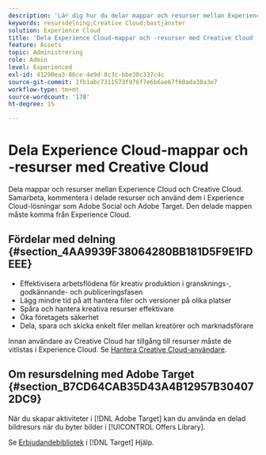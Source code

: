 ```yaml
---
description: 'Lär dig hur du delar mappar och resurser mellan Experience Cloud och Creative Cloud. '
keywords: resursdelning;Creative Cloud;bastjänster
solution: Experience Cloud
title: 'Dela Experience Cloud-mappar och -resurser med Creative Cloud '
feature: Assets
topic: Administrering
role: Admin
level: Experienced
exl-id: 41290ea3-86ce-4e9d-8c3c-bbe30c337c4c
source-git-commit: 1fb1abc7311573f976f7e6b6ae67f60ada10a3e7
workflow-type: tm+mt
source-wordcount: '178'
ht-degree: 1%

---
```


# Dela Experience Cloud-mappar och -resurser med Creative Cloud

Dela mappar och resurser mellan Experience Cloud och Creative Cloud. Samarbeta, kommentera i delade resurser och använd dem i Experience Cloud-lösningar som Adobe Social och Adobe Target. Den delade mappen måste komma från Experience Cloud.

## Fördelar med delning {#section_4AA9939F38064280BB181D5F9E1FDEEE}

* Effektivisera arbetsflödena för kreativ produktion i gransknings-, godkännande- och publiceringsfasen
* Lägg mindre tid på att hantera filer och versioner på olika platser
* Spåra och hantera kreativa resurser effektivare
* Öka företagets säkerhet
* Dela, spara och skicka enkelt filer mellan kreatörer och marknadsförare

Innan användare av Creative Cloud har tillgång till resurser måste de vitlistas i Experience Cloud. Se [Hantera Creative Cloud-användare](t-admin-add-cc-user.md#task_F36D4F1D49B44F09A54F7371810D2752).

## Om resursdelning med Adobe Target {#section_B7CD64CAB35D43A4B12957B304072DC9}

När du skapar aktiviteter i [!DNL Adobe Target] kan du använda en delad bildresurs när du byter bilder i [!UICONTROL Offers Library].

Se [Erbjudandebibliotek](https://experienceleague.adobe.com/docs/target/using/experiences/offers/manage-content.html?lang=en) i [!DNL Target] Hjälp.
